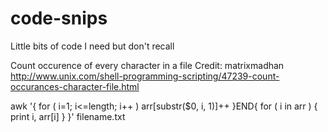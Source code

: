 code-snips
==========

Little bits of code I need but don't recall

Count occurence of every character in a file
Credit: matrixmadhan http://www.unix.com/shell-programming-scripting/47239-count-occurances-character-file.html

awk '{ for ( i=1; i<=length; i++ ) arr[substr($0, i, 1)]++ }END{ for ( i in arr ) { print i, arr[i] } }' filename.txt

